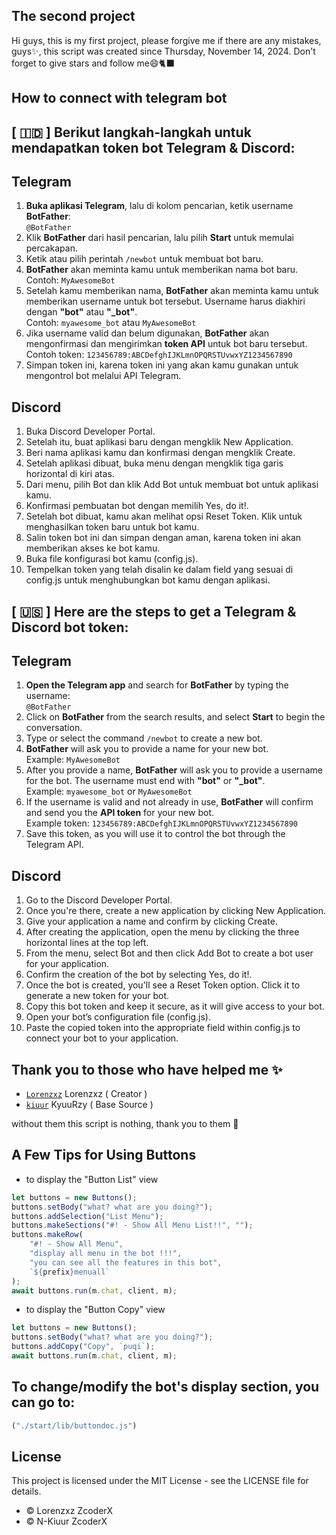 ## The second project
Hi guys, this is my first project, please forgive me if there are any mistakes, guys✨, this script was created since Thursday, November 14, 2024. Don't forget to give stars and follow me😄🐈‍⬛

## How to connect with telegram bot
## [ 🇮🇩 ] Berikut langkah-langkah untuk mendapatkan token bot Telegram & Discord:

## Telegram
1. **Buka aplikasi Telegram**, lalu di kolom pencarian, ketik username **BotFather**:  
   `@BotFather`
2. Klik **BotFather** dari hasil pencarian, lalu pilih **Start** untuk memulai percakapan.
3. Ketik atau pilih perintah `/newbot` untuk membuat bot baru.
4. **BotFather** akan meminta kamu untuk memberikan nama bot baru.  
   Contoh: `MyAwesomeBot`
5. Setelah kamu memberikan nama, **BotFather** akan meminta kamu untuk memberikan username untuk bot tersebut. Username harus diakhiri dengan **"bot"** atau **"_bot"**.  
   Contoh: `myawesome_bot` atau `MyAwesomeBot`
6. Jika username valid dan belum digunakan, **BotFather** akan mengonfirmasi dan mengirimkan **token API** untuk bot baru tersebut.  
   Contoh token: `123456789:ABCDefghIJKLmnOPQRSTUvwxYZ1234567890`
7. Simpan token ini, karena token ini yang akan kamu gunakan untuk mengontrol bot melalui API Telegram.

## Discord
1. Buka Discord Developer Portal.
2. Setelah itu, buat aplikasi baru dengan mengklik New Application.
3. Beri nama aplikasi kamu dan konfirmasi dengan mengklik Create.
4. Setelah aplikasi dibuat, buka menu dengan mengklik tiga garis horizontal di kiri atas.
5. Dari menu, pilih Bot dan klik Add Bot untuk membuat bot untuk aplikasi kamu.
6. Konfirmasi pembuatan bot dengan memilih Yes, do it!.
7. Setelah bot dibuat, kamu akan melihat opsi Reset Token. Klik untuk menghasilkan token baru untuk bot kamu.
8. Salin token bot ini dan simpan dengan aman, karena token ini akan memberikan akses ke bot kamu.
9. Buka file konfigurasi bot kamu (config.js).
10. Tempelkan token yang telah disalin ke dalam field yang sesuai di config.js untuk menghubungkan bot kamu dengan aplikasi.

## [ 🇺🇸 ] Here are the steps to get a Telegram & Discord bot token:

## Telegram
1. **Open the Telegram app** and search for **BotFather** by typing the username:  
   `@BotFather`
2. Click on **BotFather** from the search results, and select **Start** to begin the conversation.
3. Type or select the command `/newbot` to create a new bot.
4. **BotFather** will ask you to provide a name for your new bot.  
   Example: `MyAwesomeBot`
5. After you provide a name, **BotFather** will ask you to provide a username for the bot. The username must end with **"bot"** or **"_bot"**.  
   Example: `myawesome_bot` or `MyAwesomeBot`
6. If the username is valid and not already in use, **BotFather** will confirm and send you the **API token** for your new bot.  
   Example token: `123456789:ABCDefghIJKLmnOPQRSTUvwxYZ1234567890`
7. Save this token, as you will use it to control the bot through the Telegram API.

## Discord
1. Go to the Discord Developer Portal.
2. Once you're there, create a new application by clicking New Application.
3. Give your application a name and confirm by clicking Create.
4. After creating the application, open the menu by clicking the three horizontal lines at the top left.
5. From the menu, select Bot and then click Add Bot to create a bot user for your application.
6. Confirm the creation of the bot by selecting Yes, do it!.
7. Once the bot is created, you'll see a Reset Token option. Click it to generate a new token for your bot.
8. Copy this bot token and keep it secure, as it will give access to your bot.
9. Open your bot’s configuration file (config.js).
10. Paste the copied token into the appropriate field within config.js to connect your bot to your application.

## Thank you to those who have helped me ✨

- [`Lorenzxz`](https://github.com/lorenzxz) Lorenzxz ( Creator )
- [`kiuur`](https://github.com/kiuur) KyuuRzy ( Base Source )

without them this script is nothing, thank you to them 💫

## A Few Tips for Using Buttons
- to display the "Button List" view
```javascript
let buttons = new Buttons();
buttons.setBody("what? what are you doing?");
buttons.addSelection("List Menu");
buttons.makeSections("#! - Show All Menu List!!", "");
buttons.makeRow(
    "#! - Show All Menu",
    "display all menu in the bot !!!",
    "you can see all the features in this bot",
    `${prefix}menuall`
);
await buttons.run(m.chat, client, m);
```
- to display the "Button Copy" view
```javascript
let buttons = new Buttons();   
buttons.setBody("what? what are you doing?");
buttons.addCopy("Copy", `puqi`);
await buttons.run(m.chat, client, m);
```
## To change/modify the bot's display section, you can go to:
```javascript
("./start/lib/buttondoc.js")
```

## License

This project is licensed under the MIT License - see the LICENSE file for details.






 
* © Lorenzxz ZcoderX
* © N-Kiuur ZcoderX